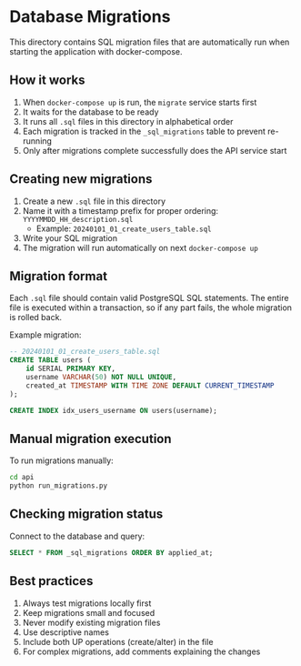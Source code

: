 # Database Migrations

This directory contains SQL migration files that are automatically run when starting the application with docker-compose.

## How it works

1. When `docker-compose up` is run, the `migrate` service starts first
2. It waits for the database to be ready
3. It runs all `.sql` files in this directory in alphabetical order
4. Each migration is tracked in the `_sql_migrations` table to prevent re-running
5. Only after migrations complete successfully does the API service start

## Creating new migrations

1. Create a new `.sql` file in this directory
2. Name it with a timestamp prefix for proper ordering: `YYYYMMDD_HH_description.sql`
   - Example: `20240101_01_create_users_table.sql`
3. Write your SQL migration
4. The migration will run automatically on next `docker-compose up`

## Migration format

Each `.sql` file should contain valid PostgreSQL SQL statements. The entire file is executed within a transaction, so if any part fails, the whole migration is rolled back.

Example migration:
```sql
-- 20240101_01_create_users_table.sql
CREATE TABLE users (
    id SERIAL PRIMARY KEY,
    username VARCHAR(50) NOT NULL UNIQUE,
    created_at TIMESTAMP WITH TIME ZONE DEFAULT CURRENT_TIMESTAMP
);

CREATE INDEX idx_users_username ON users(username);
```

## Manual migration execution

To run migrations manually:
```bash
cd api
python run_migrations.py
```

## Checking migration status

Connect to the database and query:
```sql
SELECT * FROM _sql_migrations ORDER BY applied_at;
```

## Best practices

1. Always test migrations locally first
2. Keep migrations small and focused
3. Never modify existing migration files
4. Use descriptive names
5. Include both UP operations (create/alter) in the file
6. For complex migrations, add comments explaining the changes 